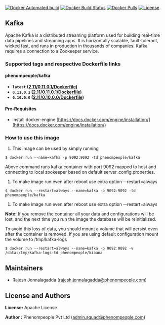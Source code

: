 [![Docker Automated build](https://img.shields.io/docker/automated/phenompeople/kafka.svg?style=plastic)](https://hub.docker.com/r/phenompeople/kafka/)
[![Docker Build Status](https://img.shields.io/docker/build/phenompeople/kafka.svg?style=plastic)](https://hub.docker.com/r/phenompeople/kafka/)
[![Docker Pulls](https://img.shields.io/docker/pulls/phenompeople/kafka.svg?style=plastic)](https://hub.docker.com/r/phenompeople/kafka/)
[![License](https://img.shields.io/badge/License-Apache%202.0-blue.svg)](https://opensource.org/licenses/Apache-2.0)

## Kafka 

Apache Kafka is a distributed streaming platform used for building real-time data pipelines and streaming apps. It is horizontally scalable, fault-tolerant, wicked fast, and runs in production in thousands of companies. Kafka requires a connection to a Zookeeper service.

### Supported tags and respective Dockerfile links

#### phenompeople/kafka

* **`latest`				([2.11/0.11.0.1/Dockerfile](https://bitbucket.org/phenompeople/kafka/src/master/2.11/0.11.0.1/Dockerfile))**
* **`0.11.0.1`			([2.11/0.11.0.1/Dockerfile](https://bitbucket.org/phenompeople/kafka/src/master/2.11/0.11.0.1/Dockerfile))**
* **`0.10.0.0`			([2.11/0.10.0.0/Dockerfile](https://bitbucket.org/phenompeople/kafka/src/master/2.11/0.10.0.0/Dockerfile))**

#### Pre-Requisites

- install docker-engine [https://docs.docker.com/engine/installation/](https://docs.docker.com/engine/installation/)

### How to use this image 

1.  This image can be used by simply running 

```$ docker run --name=kafka -p 9092:9092 -td phenompeople/kafka```

Above command runs kafka container with port 9092 mapped to host and connecting to local zookeeper based on default server_config.properties. 

1. To make image run even after reboot use extra option --restart=always

```$ docker run --restart=always --name=kafka -p 9092:9092 -td phenompeople/kafka```

1. To make image run even after reboot use extra option --restart=always

**Note:** If you remove the container all your data and configurations will be lost, and the next time you run the image the database will be reinitialized.

To avoid this loss of data, you should mount a volume that will persist even after the container is removed. If you are using default configuration mount the volume to /tmp/kafka-logs

```$ docker run --restart=always --name=kafka -p 9092:9092 -v /data:/tmp/kafka-logs-td phenompeople/kibana```

## Maintainers

* Rajesh Jonnalagadda (<rajesh.jonnalagadda@phenompeople.com>)

## License and Authors

**License:**	Apache License

**Author :** Phenompeople Pvt Ltd (<admin.squad@phenompeople.com>)